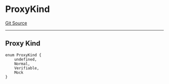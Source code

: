 # ProxyKind
[Git Source](https://github.com/metacontract/mc/blob/df7a49283d8212c99bebd64a186325e91d34c075/resources/devkit/api-reference/core/Proxy.sol)

---------------
Proxy Kind
-----------------


```solidity
enum ProxyKind {
    undefined,
    Normal,
    Verifiable,
    Mock
}
```


